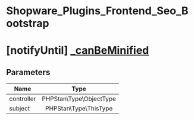 # Shopware_Plugins_Frontend_Seo_Bootstrap

# [notifyUntil] [_canBeMinified](https://github.com/shopware/shopware/blob/5.6/engine/Shopware/Plugins/Default/Frontend/Seo/Bootstrap.php#L211)

## Parameters

| Name        | Type           |
| ------------- |:-------------:|
| controller        | PHPStan\Type\ObjectType           |
| subject        | PHPStan\Type\ThisType           |
